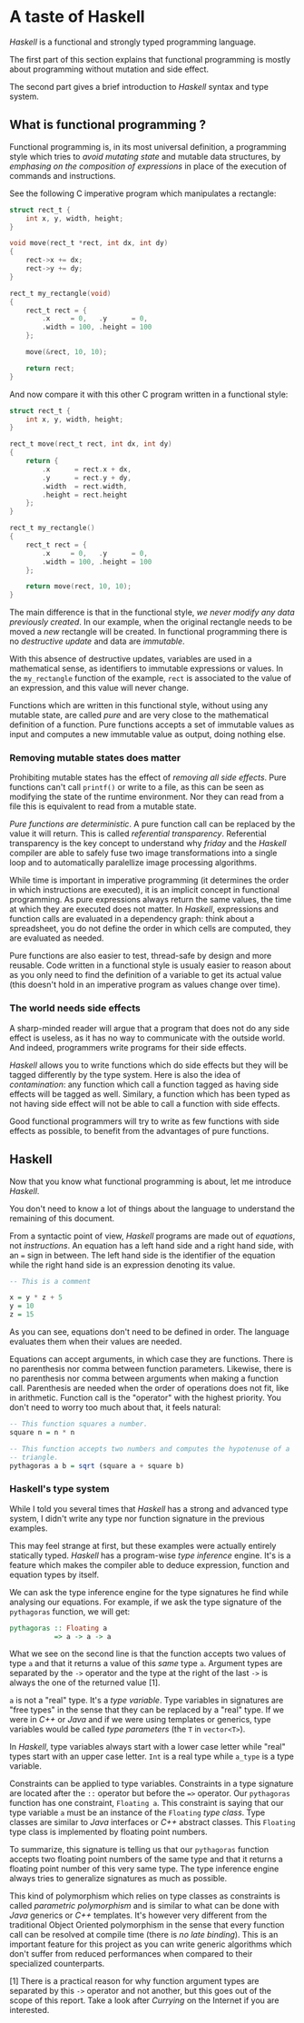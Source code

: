 # A taste of Haskell

*Haskell* is a functional and strongly typed programming language.

The first part of this section explains that functional programming is mostly
about programming without mutation and side effect.

The second part gives a brief introduction to *Haskell* syntax and type system.

## What is functional programming ?

Functional programming is, in its most universal definition, a programming style
which tries to *avoid mutating state* and mutable data structures, by
*emphasing on the composition of expressions* in place of the execution of
commands and instructions.

See the following C imperative program which manipulates a rectangle:

```C
struct rect_t {
    int x, y, width, height;
}

void move(rect_t *rect, int dx, int dy)
{
    rect->x += dx;
    rect->y += dy;
}

rect_t my_rectangle(void)
{
    rect_t rect = {
        .x     = 0,   .y      = 0,
        .width = 100, .height = 100
    };

    move(&rect, 10, 10);

    return rect;
}
```

And now compare it with this other C program written in a functional style:

```C
struct rect_t {
    int x, y, width, height;
}

rect_t move(rect_t rect, int dx, int dy)
{
    return {
        .x      = rect.x + dx,
        .y      = rect.y + dy,
        .width  = rect.width,
        .height = rect.height
    };
}

rect_t my_rectangle()
{
    rect_t rect = {
        .x     = 0,   .y      = 0,
        .width = 100, .height = 100
    };

    return move(rect, 10, 10);
}
```

The main difference is that in the functional style, *we never modify
any data previously created*. In our example, when the original rectangle needs
to be moved a *new* rectangle will be created. In functional programming there
is no *destructive update* and data are *immutable*.

With this absence of destructive updates, variables are used in a mathematical
sense, as identifiers to immutable expressions or values. In the `my_rectangle`
function of the example, `rect` is associated to the value of an expression, 
and this value will never change.

Functions which are written in this functional style, without using any
mutable state, are called *pure* and are very close to the mathematical
definition of a function. Pure functions accepts a set of immutable values as
input and computes a new immutable value as output, doing nothing else.

### Removing mutable states does matter

Prohibiting mutable states has the effect of *removing all side effects*.
Pure functions can't call `printf()` or write to a file, as this can be seen
as modifying the state of the runtime environment. Nor they can read from a
file this is equivalent to read from a mutable state.

*Pure functions are deterministic*. A pure function call can be replaced by the
value it will return. This is called *referential transparency*. Referential
transparency is the key concept to understand why *friday* and the *Haskell*
compiler are able to safely fuse two image transformations into a single loop 
and to automatically paralellize image processing algorithms.

While time is important in imperative programming (it determines the order in
which instructions are executed), it is an implicit concept in functional
programming.
As pure expressions always return the same values, the time at which they are
executed does not matter. In *Haskell*, expressions and function calls are
evaluated in a dependency graph: think about a spreadsheet, you do not define
the order in which cells are computed, they are evaluated as needed.

Pure functions are also easier to test, thread-safe by design and more
reusable. Code written in a functional style is usualy easier to reason about as
you only need to find the definition of a variable to get its actual value
(this doesn't hold in an imperative program as values change over time).

### The world needs side effects

A sharp-minded reader will argue that a program that does not do any side
effect is useless, as it has no way to communicate with the outside world. And
indeed, programmers write programs for their side effects.

*Haskell* allows you to write functions which do side effects but they will
be tagged differently by the type system. Here is also the idea of
*contamination*: any function which call a function tagged as having side
effects will be tagged as well. Similary, a function which has been typed as not
having side effect will not be able to call a function with side effects.

Good functional programmers will try to write as few functions with side
effects as possible, to benefit from the advantages of pure functions.

## Haskell

Now that you know what functional programming is about, let me introduce
*Haskell*.

You don't need to know a lot of things about the language to understand the
remaining of this document.

From a syntactic point of view, *Haskell* programs are made out of
*equations*, not *instructions*. An equation has a left hand side and a
right hand side, with an `=` sign in between. The left hand side is the
identifier of the equation while the right hand side is an expression 
denoting its value.

```Haskell
-- This is a comment

x = y * z + 5
y = 10
z = 15
```

As you can see, equations don't need to be defined in order. The language
evaluates them when their values are needed.

Equations can accept arguments, in which case they are functions. There is no
parenthesis nor comma between function parameters. Likewise, there is no
parenthesis nor comma between arguments when making a function call.
Parenthesis are needed when the order of operations does not fit, like in
arithmetic. Function call is the "operator" with the highest priority. You
don't need to worry too much about that, it feels natural:

```Haskell
-- This function squares a number.
square n = n * n

-- This function accepts two numbers and computes the hypotenuse of a
-- triangle.
pythagoras a b = sqrt (square a + square b)
```

### Haskell's type system

While I told you several times that *Haskell* has a strong and advanced type
system, I didn't write any type nor function signature in the previous
examples.

This may feel strange at first, but these examples were actually entirely
statically typed. *Haskell* has a program-wise *type inference* engine. It's is
a feature which makes the compiler able to deduce expression, function and
equation types by itself.

We can ask the type inference engine for the type signatures he find while
analysing our equations. For example, if we ask the type signature of the
`pythagoras` function, we will get:

```Haskell
pythagoras :: Floating a
           => a -> a -> a
```

What we see on the second line is that the function accepts two values of type
`a` and that it returns a value of this *same* type `a`. Argument types are
separated by the `->` operator and the type at the right of the last `->` is
always the one of the returned value [1].

`a` is not a "real" type. It's a *type variable*. Type variables in
signatures are "free types" in the sense that they can be replaced by a "real"
type. If we were in *C++* or *Java* and if we were using templates or generics,
type variables would be called *type parameters* (the `T` in `vector<T>`).

In *Haskell*, type variables always start with a lower case letter while
"real" types start with an upper case letter. `Int` is a real type while
`a_type` is a type variable.

Constraints can be applied to type variables. Constraints in a type signature
are located after the `::` operator but before the `=>` operator. Our
`pythagoras` function has one constraint, `Floating a`. This constraint is
saying that our type variable `a` must be an instance of the `Floating` *type
class*. Type classes are similar to *Java* interfaces or *C++* abstract 
classes. This `Floating` type class is implemented by floating point numbers.

To summarize, this signature is telling us that our `pythagoras` function
accepts two floating point numbers of the same type and that it returns a
floating point number of this very same type. The type inference engine always
tries to generalize signatures as much as possible.

This kind of polymorphism which relies on type classes as constraints is called
*parametric polymorphism* and is similar to what can be done with *Java*
generics or *C++* templates. It's however very different from the traditional
Object Oriented polymorphism in the sense that every function call can be
resolved at compile time (there is *no late binding*). This is an important
feature for this project as you can write generic algorithms which don't suffer
from reduced performances when compared to their specialized counterparts.

[1] There is a practical reason for why function argument types are separated
by this `->` operator and not another, but this goes out of the scope of this
report. Take a look after *Currying* on the Internet if you are interested.
